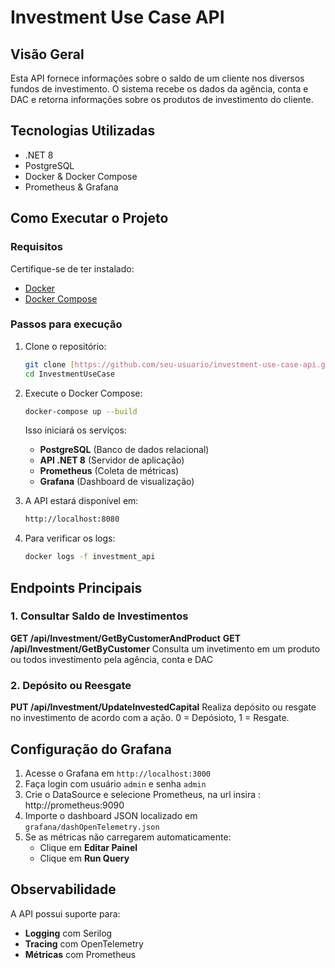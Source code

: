 # Investment Use Case API

## Visão Geral
Esta API fornece informações sobre o saldo de um cliente nos diversos fundos de investimento. O sistema recebe os dados da agência, conta e DAC e retorna informações sobre os produtos de investimento do cliente.

## Tecnologias Utilizadas
- .NET 8
- PostgreSQL
- Docker & Docker Compose
- Prometheus & Grafana

## Como Executar o Projeto

### Requisitos
Certifique-se de ter instalado:
- [Docker](https://www.docker.com/get-started)
- [Docker Compose](https://docs.docker.com/compose/install/)

### Passos para execução
1. Clone o repositório:
   ```sh
   git clone [https://github.com/seu-usuario/investment-use-case-api.git](https://github.com/allangoncalves7/InvestmentUseCase.git)
   cd InvestmentUseCase
   ```

2. Execute o Docker Compose:
   ```sh
   docker-compose up --build
   ```
   Isso iniciará os serviços:
   - **PostgreSQL** (Banco de dados relacional)
   - **API .NET 8** (Servidor de aplicação)
   - **Prometheus** (Coleta de métricas)
   - **Grafana** (Dashboard de visualização)

3. A API estará disponível em:
   ```sh
   http://localhost:8080
   ```

4. Para verificar os logs:
   ```sh
   docker logs -f investment_api
   ```

## Endpoints Principais

### 1. Consultar Saldo de Investimentos
**GET /api/Investment/GetByCustomerAndProduct**
**GET /api/Investment/GetByCustomer**
Consulta um invetimento em um produto ou todos investimento pela agência, conta e DAC

### 2. Depósito ou Reesgate
**PUT /api/Investment/UpdateInvestedCapital**
Realiza depósito ou resgate no investimento de acordo com a ação. 0 = Depósioto, 1 = Resgate.

## Configuração do Grafana

1. Acesse o Grafana em `http://localhost:3000`
2. Faça login com usuário `admin` e senha `admin`
3. Crie o DataSource e selecione Prometheus, na url insira : http://prometheus:9090
4. Importe o dashboard JSON localizado em `grafana/dashOpenTelemetry.json`
5. Se as métricas não carregarem automaticamente:
   - Clique em **Editar Painel**
   - Clique em **Run Query**

## Observabilidade
A API possui suporte para:
- **Logging** com Serilog
- **Tracing** com OpenTelemetry
- **Métricas** com Prometheus

